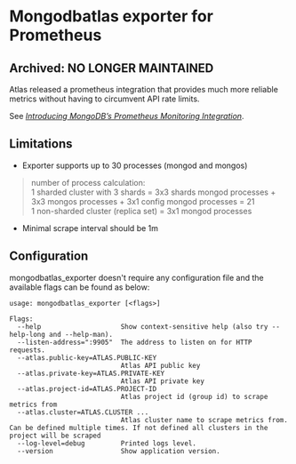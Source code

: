 # Mongodbatlas exporter for Prometheus

## Archived: NO LONGER MAINTAINED

Atlas released a prometheus integration that provides much more reliable metrics without having to circumvent API rate limits.

See [_Introducing MongoDB’s Prometheus Monitoring Integration_](https://www.mongodb.com/blog/post/introducing-mongodb-prometheus-integration).

## Limitations

- Exporter supports up to 30 processes (mongod and mongos)
> number of process calculation:\
> 1 sharded cluster with 3 shards = 3x3 shards mongod processes + 3x3 mongos processes + 3x1 config mongod processes = 21\
> 1 non-sharded cluster (replica set) = 3x1 mongod processes
- Minimal scrape interval should be 1m

## Configuration
mongodbatlas_exporter doesn't require any configuration file and the available flags can be found as below:
```
usage: mongodbatlas_exporter [<flags>]

Flags:
  --help                    Show context-sensitive help (also try --help-long and --help-man).
  --listen-address=":9905"  The address to listen on for HTTP requests.
  --atlas.public-key=ATLAS.PUBLIC-KEY
                            Atlas API public key
  --atlas.private-key=ATLAS.PRIVATE-KEY
                            Atlas API private key
  --atlas.project-id=ATLAS.PROJECT-ID
                            Atlas project id (group id) to scrape metrics from
  --atlas.cluster=ATLAS.CLUSTER ...
                            Atlas cluster name to scrape metrics from. Can be defined multiple times. If not defined all clusters in the project will be scraped
  --log-level=debug         Printed logs level.
  --version                 Show application version.
  ```
